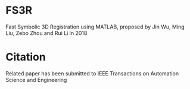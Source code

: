 # FS3R
Fast Symbolic 3D Registration using MATLAB, proposed by Jin Wu, Ming Liu, Zebo Zhou and Rui Li in 2018

# Citation
Related paper has been submitted to IEEE Transactions on Automation Science and Engineering